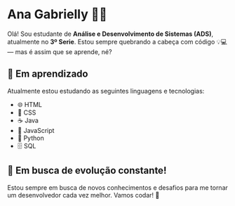 # Ana Gabrielly 👨‍💻

Olá! Sou estudante de **Análise e Desenvolvimento de Sistemas (ADS)**, atualmente no **3º Serie**. Estou sempre quebrando a cabeça com código 💡💻 — mas é assim que se aprende, né?

## 🎯 Em aprendizado

Atualmente estou estudando as seguintes linguagens e tecnologias:

- 🌐 HTML
- 🎨 CSS
- ☕ Java
- 📜 JavaScript
- 🐍 Python
- 🗄️ SQL

## 🚀 Em busca de evolução constante!

Estou sempre em busca de novos conhecimentos e desafios para me tornar um desenvolvedor cada vez melhor. Vamos codar! 🚀
